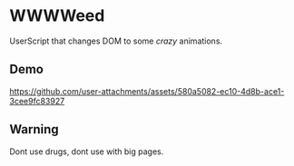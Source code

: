 # WWWWeed

UserScript that changes DOM to some *crazy* animations.

## Demo

https://github.com/user-attachments/assets/580a5082-ec10-4d8b-ace1-3cee9fc83927

## Warning

Dont use drugs, dont use with big pages.
